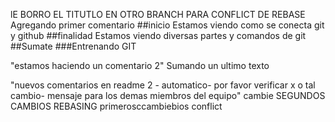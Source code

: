 lE BORRO EL  TITUTLO EN OTRO BRANCH PARA CONFLICT DE REBASE 
Agregando primer comentario
##inicio
Estamos viendo como se conecta git y github
##finalidad
Estamos viendo diversas partes y comandos de git 
##Sumate 
###Entrenando GIT

"estamos haciendo un comentario 2"
Sumando un ultimo texto

"nuevos comentarios en readme 2 - automatico- por favor verificar x o tal cambio- mensaje para los demas miembros del equipo"
cambie
SEGUNDOS CAMBIOS REBASING 
 primerosccambiebios conflict